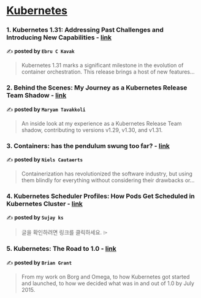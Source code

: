 
<h1><a href=https://medium.com/tag/kubernetes/recommended target="_blank" rel="noopener noreferrer">Kubernetes</a></h1>
<h3>1. Kubernetes 1.31: Addressing Past Challenges and Introducing New Capabilities - <a href="https://medium.com/@ebru.c.kavak/kubernetes-1-31-addressing-past-challenges-and-introducing-new-capabilities-e5488f6edd0c" target="_blank" rel="noopener noreferrer">link</a></h3>

✍️ **posted by `Ebru C Kavak`**

<blockquote>Kubernetes 1.31 marks a significant milestone in the evolution of container orchestration. This release brings a host of new features…</blockquote>

<h3>2. Behind the Scenes: My Journey as a Kubernetes Release Team Shadow - <a href="https://medium.com/code-like-a-girl/behind-the-scenes-my-journey-as-a-kubernetes-release-team-shadow-630be70effb0" target="_blank" rel="noopener noreferrer">link</a></h3>

✍️ **posted by `Maryam Tavakkoli`**

<blockquote>An inside look at my experience as a Kubernetes Release Team shadow, contributing to versions v1.29, v1.30, and v1.31.</blockquote>

<h3>3. Containers: has the pendulum swung too far? - <a href="https://medium.com/itnext/containers-has-the-pendulum-swung-too-far-208ad02a6b42" target="_blank" rel="noopener noreferrer">link</a></h3>

✍️ **posted by `Niels Cautaerts`**

<blockquote>Containerization has revolutionized the software industry, but using them blindly for everything without considering their drawbacks or…</blockquote>

<h3>4. Kubernetes Scheduler Profiles: How Pods Get Scheduled in Kubernetes Cluster - <a href="https://medium.com/@sujayks007/demystifying-kubernetes-scheduler-profiles-how-pods-get-scheduled-in-kubernetes-cluster-b01cc824b913" target="_blank" rel="noopener noreferrer">link</a></h3>

✍️ **posted by `Sujay ks`**

<blockquote>글을 확인하려면 링크를 클릭하세요. ⌲</blockquote>

<h3>5. Kubernetes: The Road to 1.0 - <a href="https://medium.com/itnext/kubernetes-the-road-to-1-0-525a9420fdf0" target="_blank" rel="noopener noreferrer">link</a></h3>

✍️ **posted by `Brian Grant`**

<blockquote>From my work on Borg and Omega, to how Kubernetes got started and launched, to how we decided what was in and out of 1.0 by July 2015.</blockquote>

